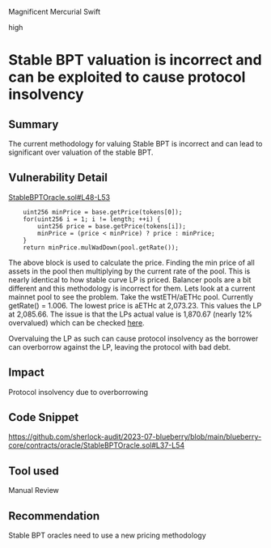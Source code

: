Magnificent Mercurial Swift

high

# Stable BPT valuation is incorrect and can be exploited to cause protocol insolvency
## Summary

The current methodology for valuing Stable BPT is incorrect and can lead to significant over valuation of the stable BPT.

## Vulnerability Detail

[StableBPTOracle.sol#L48-L53](https://github.com/sherlock-audit/2023-07-blueberry/blob/main/blueberry-core/contracts/oracle/StableBPTOracle.sol#L48-L53)

        uint256 minPrice = base.getPrice(tokens[0]);
        for(uint256 i = 1; i != length; ++i) {
            uint256 price = base.getPrice(tokens[i]);
            minPrice = (price < minPrice) ? price : minPrice;
        }
        return minPrice.mulWadDown(pool.getRate());

The above block is used to calculate the price. Finding the min price of all assets in the pool then multiplying by the current rate of the pool. This is nearly identical to how stable curve LP is priced. Balancer pools are a bit different and this methodology is incorrect for them. Lets look at a current mainnet pool to see the problem. Take the wstETH/aETHc pool. Currently getRate() = 1.006. The lowest price is aETHc at 2,073.23. This values the LP at 2,085.66. The issue is that the LPs actual value is 1,870.67 (nearly 12% overvalued) which can be checked [here](https://app.apy.vision/pools/balancerv2_eth-wstETH-ankrETH-0xdfe6e7e18f6cc65fa13c8d8966013d4fda74b6ba).

Overvaluing the LP as such can cause protocol insolvency as the borrower can overborrow against the LP, leaving the protocol with bad debt.

## Impact

Protocol insolvency due to overborrowing

## Code Snippet

https://github.com/sherlock-audit/2023-07-blueberry/blob/main/blueberry-core/contracts/oracle/StableBPTOracle.sol#L37-L54

## Tool used

Manual Review

## Recommendation

Stable BPT oracles need to use a new pricing methodology
